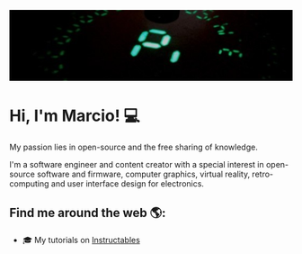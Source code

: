 ![banner][banner]

# Hi, I'm Marcio! :computer:

My passion lies in open-source and the free sharing of knowledge.

I'm a software engineer and content creator with a special interest in open-source software and firmware, computer graphics, virtual reality, retro-computing and user interface design for electronics.

## Find me around the web 🌎:
- :mortar_board: My tutorials on [Instructables]

<!--
**marciot/marciot** is a ✨ _special_ ✨ repository because its `README.md` (this file) appears on your GitHub profile.

Here are some ideas to get you started:

- 🔭 I’m currently working on ...
- 🌱 I’m currently learning ...
- 👯 I’m looking to collaborate on ...
- 🤔 I’m looking for help with ...
- 💬 Ask me about ...
- 📫 How to reach me: ...
- 😄 Pronouns: ...
- ⚡ Fun fact: ...
-->

[Instructables]: https://www.instructables.com/member/marciot/instructables/
[banner]: https://github.com/marciot/marciot/raw/main/images/pi.jpg

